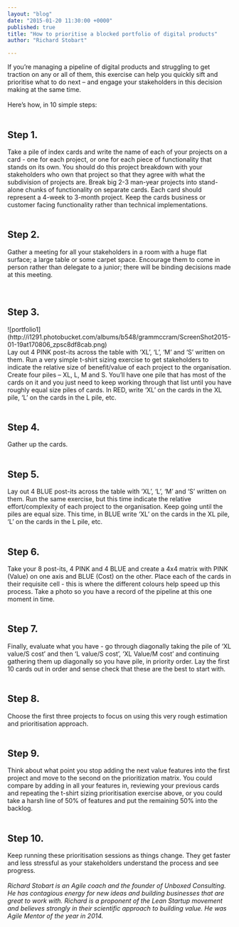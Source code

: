 ```yaml
---
layout: "blog"
date: "2015-01-20 11:30:00 +0000"
published: true
title: "How to prioritise a blocked portfolio of digital products"
author: "Richard Stobart"

---
```


If you’re managing a pipeline of digital products and struggling to get traction on any or all of them, this exercise can help you quickly sift and prioritise what to do next – and engage your stakeholders in this decision making at the same time.<br/>
<br/>
Here’s how, in 10 simple steps:<br/>
<br/>

<h2 class="super_sub_heading">Step 1.</h2>
Take a pile of index cards and write the name of each of your projects on a card - one for each project, or one for each piece of functionality that stands on its own.  You should do this project breakdown with your stakeholders who own that project so that they agree with what the subdivision of projects are. Break big 2-3 man-year projects into stand-alone chunks of functionality on separate cards.  Each card should represent a 4-week to 3-month project.  Keep the cards business or customer facing functionality rather than technical implementations.<br/>
<br/>

<h2 class="super_sub_heading">Step 2.</h2> Gather a meeting for all your stakeholders in a room with a huge flat surface; a large table or some carpet space.  Encourage them to come in person rather than delegate to a junior; there will be binding decisions made at this meeting.<br/>
<br/>
<br/>

<h2 class="super_sub_heading">Step 3.</h2> 
![portfolio1](http://i1291.photobucket.com/albums/b548/grammccram/ScreenShot2015-01-19at170806_zpsc8df8cab.png)<br/>
Lay out 4 PINK post-its across the table with ‘XL’, ‘L’, ‘M’ and ‘S’ written on them. Run a very simple t-shirt sizing exercise to get stakeholders to indicate the relative size of benefit/value of each project to the organisation. Create four piles – XL, L, M and S. You’ll have one pile that has most of the cards on it and you just need to keep working through that list until you have roughly equal size piles of cards. In RED, write ‘XL’ on the cards in the XL pile, ‘L’ on the cards in the L pile, etc.<br/>
<br/>

<h2 class="super_sub_heading">Step 4.</h2> Gather up the cards.<br/>
<br/>

<h2 class="super_sub_heading">Step 5.</h2> Lay out 4 BLUE post-its across the table with ‘XL’, ‘L’, ‘M’ and ‘S’ written on them. Run the same exercise, but this time indicate the relative effort/complexity of each project to the organisation. Keep going until the piles are equal size.  This time, in BLUE write ‘XL’ on the cards in the XL pile, ‘L’ on the cards in the L pile, etc.<br/>
<br/>

<h2 class="super_sub_heading">Step 6.</h2> Take your 8 post-its, 4 PINK and 4 BLUE and create a 4x4 matrix with PINK (Value) on one axis and BLUE (Cost) on the other.  Place each of the cards in their requisite cell - this is where the different colours help speed up this process. Take a photo so you have a record of the pipeline at this one moment in time.<br/>
<br/>

<h2 class="super_sub_heading">Step 7.</h2> Finally, evaluate what you have - go through diagonally taking the pile of ‘XL value/S cost’ and then ‘L value/S cost’, ‘XL Value/M cost’ and continuing gathering them up diagonally so you have pile, in priority order.  Lay the first 10 cards out in order and sense check that these are the best to start with.<br/>
<br/>

<h2 class="super_sub_heading">Step 8.</h2> Choose the first three projects to focus on using this very rough estimation and prioritisation approach.<br/>
<br/>

<h2 class="super_sub_heading">Step 9.</h2> Think about what point you stop adding the next value features into the first project and move to the second on the prioritization matrix. You could compare by adding in all your features in, reviewing your previous cards and repeating the t-shirt sizing prioritisation exercise above, or you could take a harsh line of 50% of features and put the remaining 50% into the backlog.<br/>
<br/>

<h2 class="super_sub_heading">Step 10.</h2> Keep running these prioritisation sessions as things change.  They get faster and less stressful as your stakeholders understand the process and see progress.<br/>
<br/>
<i>Richard Stobart is an Agile coach and the founder of Unboxed Consulting. He has contagious energy for new ideas and building businesses that are great to work with. Richard is a proponent of the Lean Startup movement and believes strongly in their scientific approach to building value. He was Agile Mentor of the year in 2014.</i>
